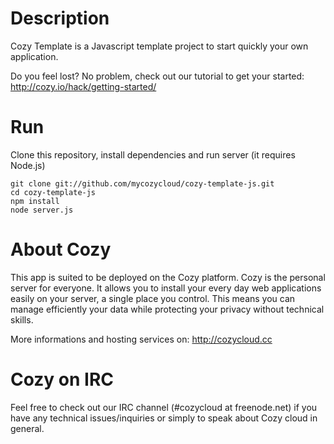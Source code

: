 # Description

Cozy Template is a Javascript template project to start quickly your own 
application.

Do you feel lost? No problem, check out our tutorial to get your started: 
http://cozy.io/hack/getting-started/

# Run

Clone this repository, install dependencies and run server (it requires Node.js)

    git clone git://github.com/mycozycloud/cozy-template-js.git
    cd cozy-template-js
    npm install
    node server.js

# About Cozy

This app is suited to be deployed on the Cozy platform. Cozy is the personal
server for everyone. It allows you to install your every day web applications
easily on your server, a single place you control. This means you can manage
efficiently your data while protecting your privacy without technical skills.

More informations and hosting services on:
http://cozycloud.cc

# Cozy on IRC
Feel free to check out our IRC channel (#cozycloud at freenode.net) if you have any technical issues/inquiries or simply to speak about Cozy cloud in general.
